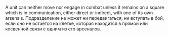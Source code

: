 
A unit can neither move nor engage in combat unless it remains on a square which is in communication, either direct or indirect, with one of its own arsenals.
Подразделение не может ни передвигаться, ни вступать в бой, если оно не остается на клетке, которая находится в прямой или косвенной связи с одним из его арсеналов.